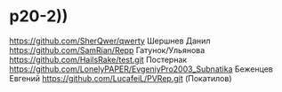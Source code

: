 # p20-2))
https://github.com/SherQwer/qwerty Шершнев Данил
https://github.com/SamRian/Repp Гатунок/Ульянова
https://github.com/HailsRake/test.git Постернак 
https://github.com/LonelyPAPER/EvgeniyPro2003_Subnatika Беженцев Евгений 
https://github.com/LucafeiL/PVRep.git (Покатилов)
